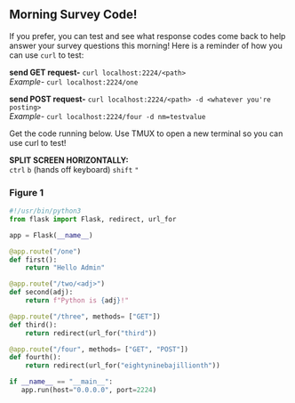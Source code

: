 ## Morning Survey Code!

If you prefer, you can test and see what response codes come back to help answer your survey questions this morning! Here is a reminder of how you can use `curl` to test:

**send GET request-**  `curl localhost:2224/<path>`  
*Example-* `curl localhost:2224/one`  

**send POST request-**  `curl localhost:2224/<path> -d <whatever you're posting>`  
*Example-* `curl localhost:2224/four -d nm=testvalue`  

Get the code running below. Use TMUX to open a new terminal so you can use curl to test!

**SPLIT SCREEN HORIZONTALLY:**  
`ctrl` `b` (hands off keyboard) `shift` `"`

### Figure 1

```python
#!/usr/bin/python3
from flask import Flask, redirect, url_for

app = Flask(__name__)

@app.route("/one")
def first():
    return "Hello Admin"

@app.route("/two/<adj>")
def second(adj):
    return f"Python is {adj}!"

@app.route("/three", methods= ["GET"])
def third():
    return redirect(url_for("third"))

@app.route("/four", methods= ["GET", "POST"])
def fourth():
    return redirect(url_for("eightyninebajillionth"))

if __name__ == "__main__":
   app.run(host="0.0.0.0", port=2224)
